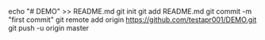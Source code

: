 echo "# DEMO" >> README.md
git init
git add README.md
git commit -m "first commit"
git remote add origin https://github.com/testapr001/DEMO.git
git push -u origin master
